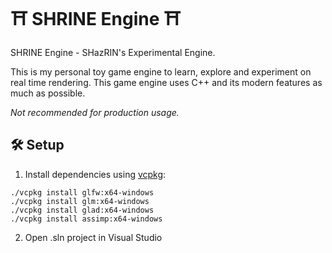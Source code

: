 # ⛩ SHRINE Engine ⛩
SHRINE Engine - SHazRIN's Experimental Engine.

This is my personal toy game engine to learn, explore and experiment on real time rendering. This game engine uses C++ and its modern features as much as possible.

*Not recommended for production usage.*

## 🛠 Setup

1. Install dependencies using [vcpkg](https://github.com/microsoft/vcpkg):
```
./vcpkg install glfw:x64-windows
./vcpkg install glm:x64-windows
./vcpkg install glad:x64-windows
./vcpkg install assimp:x64-windows
```

2. Open .sln project in Visual Studio
